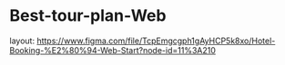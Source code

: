 # Best-tour-plan-Web

layout: https://www.figma.com/file/TcpEmgcgph1gAyHCP5k8xo/Hotel-Booking-%E2%80%94-Web-Start?node-id=11%3A210
